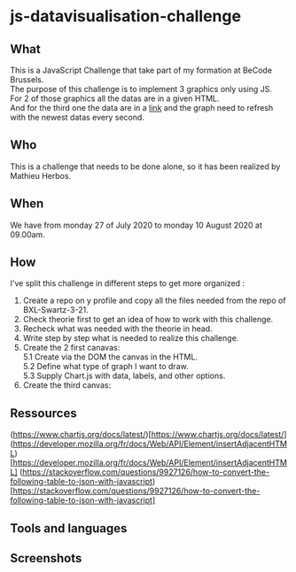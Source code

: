 # js-datavisualisation-challenge
## What 
This is a JavaScript Challenge that take part of my formation at BeCode Brussels.   
The purpose of this challenge is to implement 3 graphics only using JS.  
For 2 of those graphics all the datas are in a given HTML.  
And for the third one the data are in a [link](https://canvasjs.com/services/data/datapoints.php) and the graph need to refresh with the newest datas every second.
## Who
This is a challenge that needs to be done alone, so it has been realized by Mathieu Herbos.
## When
We have from monday 27 of July 2020 to monday 10 August 2020 at 09.00am.
## How
I've split this challenge in different steps to get more organized : 
1. Create a repo on y profile and copy all the files needed from the repo of BXL-Swartz-3-21.
2. Check theorie first to get an idea of how to work with this challenge.
3. Recheck what was needed with the theorie in head.
4. Write step by step what is needed to realize this challenge.
5. Create the 2 first canavas:  
  5.1 Create via the DOM the canvas in the HTML.  
  5.2 Define what type of graph I want to draw.  
  5.3 Supply Chart.js with data, labels, and other options.  
6. Create the third canvas:
## Ressources
(https://www.chartjs.org/docs/latest/)[https://www.chartjs.org/docs/latest/]
(https://developer.mozilla.org/fr/docs/Web/API/Element/insertAdjacentHTML)[https://developer.mozilla.org/fr/docs/Web/API/Element/insertAdjacentHTML]
(https://stackoverflow.com/questions/9927126/how-to-convert-the-following-table-to-json-with-javascript)[https://stackoverflow.com/questions/9927126/how-to-convert-the-following-table-to-json-with-javascript]
## Tools and languages
## Screenshots
